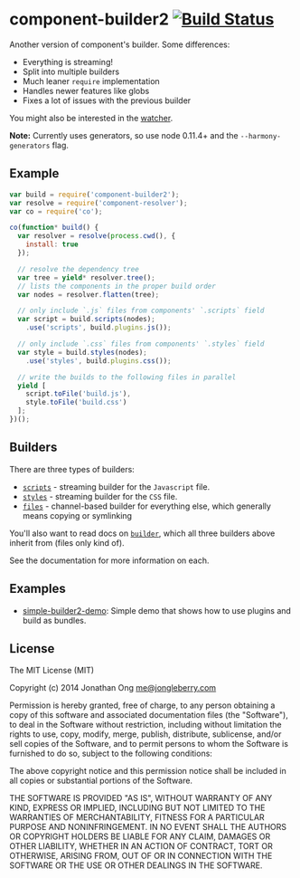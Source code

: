 # component-builder2 [![Build Status](https://travis-ci.org/component/builder2.js.png)](https://travis-ci.org/component/builder2.js)

Another version of component's builder. Some differences:

- Everything is streaming!
- Split into multiple builders
- Much leaner `require` implementation
- Handles newer features like globs
- Fixes a lot of issues with the previous builder

You might also be interested in the [watcher](https://github.com/component/watcher.js).

**Note:** Currently uses generators, so use node 0.11.4+ and the `--harmony-generators` flag.

## Example

```js
var build = require('component-builder2');
var resolve = require('component-resolver');
var co = require('co');

co(function* build() {
  var resolver = resolve(process.cwd(), {
    install: true
  });

  // resolve the dependency tree
  var tree = yield* resolver.tree();
  // lists the components in the proper build order
  var nodes = resolver.flatten(tree);

  // only include `.js` files from components' `.scripts` field
  var script = build.scripts(nodes);
    .use('scripts', build.plugins.js());

  // only include `.css` files from components' `.styles` field
  var style = build.styles(nodes);
    .use('styles', build.plugins.css());

  // write the builds to the following files in parallel
  yield [
    script.toFile('build.js'),
    style.toFile('build.css')
  ];
})();
```

## Builders

There are three types of builders:

- [`scripts`](https://github.com/component/builder2.js/blob/master/docs/scripts.md) - streaming builder for the `Javascript` file.
- [`styles`](https://github.com/component/builder2.js/blob/master/docs/styles.md) - streaming builder for the `CSS` file.
- [`files`](https://github.com/component/builder2.js/blob/master/docs/files.md) - channel-based builder for everything else, which generally means copying or symlinking

You'll also want to read docs on [`builder`](https://github.com/component/builder2.js/blob/master/docs/builders.md), which all three builders above inherit from (files only kind of).

See the documentation for more information on each.

## Examples

- [simple-builder2-demo](http://github.com/mnmly/simple-builder2-demo): Simple demo that shows how to use plugins and build as bundles.

## License

The MIT License (MIT)

Copyright (c) 2014 Jonathan Ong me@jongleberry.com

Permission is hereby granted, free of charge, to any person obtaining a copy
of this software and associated documentation files (the "Software"), to deal
in the Software without restriction, including without limitation the rights
to use, copy, modify, merge, publish, distribute, sublicense, and/or sell
copies of the Software, and to permit persons to whom the Software is
furnished to do so, subject to the following conditions:

The above copyright notice and this permission notice shall be included in
all copies or substantial portions of the Software.

THE SOFTWARE IS PROVIDED "AS IS", WITHOUT WARRANTY OF ANY KIND, EXPRESS OR
IMPLIED, INCLUDING BUT NOT LIMITED TO THE WARRANTIES OF MERCHANTABILITY,
FITNESS FOR A PARTICULAR PURPOSE AND NONINFRINGEMENT. IN NO EVENT SHALL THE
AUTHORS OR COPYRIGHT HOLDERS BE LIABLE FOR ANY CLAIM, DAMAGES OR OTHER
LIABILITY, WHETHER IN AN ACTION OF CONTRACT, TORT OR OTHERWISE, ARISING FROM,
OUT OF OR IN CONNECTION WITH THE SOFTWARE OR THE USE OR OTHER DEALINGS IN
THE SOFTWARE.
